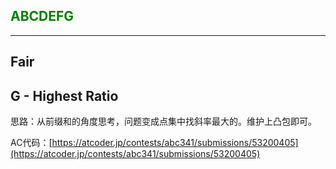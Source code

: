 ## <font color=green>ABCDEFG</font>

---

## Fair

## G - Highest Ratio

思路：从前缀和的角度思考，问题变成点集中找斜率最大的。维护上凸包即可。

AC代码：[https://atcoder.jp/contests/abc341/submissions/53200405](https://atcoder.jp/contests/abc341/submissions/53200405)